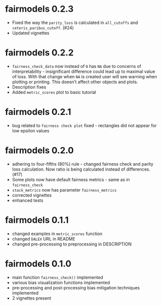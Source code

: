 # fairmodels 0.2.3
* Fixed the way the `parity_loss` is calculated in `all_cutoffs` and `ceteris_paribus_cutoff`. (#24)
* Updated vignettes

# fairmodels 0.2.2
* `fairness_check_data` now instead of `0` has `NA` due to concerns of interpretability - insignificant difference could lead up to maximal value of loss. With that change when `NA` is created user will see warning when plotting or printing. This doesn't affect other objects and plots.
* Description fixes
* Added `metric_scores` plot to basic tutorial

# fairmodels 0.2.1
* bug related to `fairness check plot` fixed - rectangles did not appear for low epsilon values

# fairmodels 0.2.0
* adhering to four-fifths (80%) rule - changed fairness check and parity loss calculation. Now ratio is being calculated instead of differences.(#17)
* Some plots now have default fairness metrics - same as in `fairness_check` 
* `stack_metrics` now has parameter `fairness_metrics`
* corrected vignettes
* enhanced tests

# fairmodels 0.1.1
* changed examples in `metric_scores` function
* changed `DALEX` URL in README
* changed pre-processing to preprocessing in DESCRIPTION

# fairmodels 0.1.0

* main function `fairness_check()` implemented 
* various bias visualization functions implemented 
* pre-processing and post-processing bias mitigation techniques implemented
* 2 vignettes present
